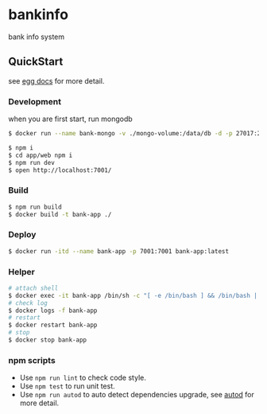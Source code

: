 # bankinfo

bank info system

## QuickStart

<!-- add docs here for user -->

see [egg docs][egg] for more detail.

### Development

when you are first start, run mongodb
```bash
$ docker run --name bank-mongo -v ./mongo-volume:/data/db -d -p 27017:27017 mongo
```

```bash
$ npm i
$ cd app/web npm i
$ npm run dev
$ open http://localhost:7001/
```

### Build

```bash
$ npm run build
$ docker build -t bank-app ./
```

### Deploy

```bash
$ docker run -itd --name bank-app -p 7001:7001 bank-app:latest
```

### Helper

```bash
# attach shell
$ docker exec -it bank-app /bin/sh -c "[ -e /bin/bash ] && /bin/bash || /bin/sh"
# check log
$ docker logs -f bank-app
# restart
$ docker restart bank-app
# stop
$ docker stop bank-app
```

### npm scripts

- Use `npm run lint` to check code style.
- Use `npm test` to run unit test.
- Use `npm run autod` to auto detect dependencies upgrade, see [autod](https://www.npmjs.com/package/autod) for more detail.


[egg]: https://eggjs.org